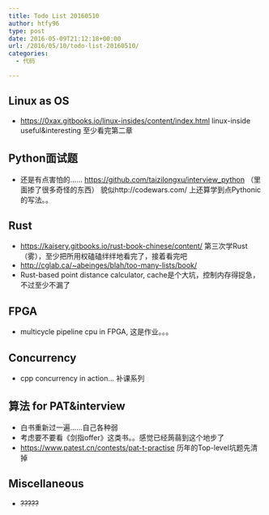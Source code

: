```yaml
---
title: Todo List 20160510
author: htfy96
type: post
date: 2016-05-09T21:12:18+00:00
url: /2016/05/10/todo-list-20160510/
categories:
  - 代码

---
```

## Linux as OS

  * <https://0xax.gitbooks.io/linux-insides/content/index.html> linux-inside useful&interesting 至少看完第二章

## Python面试题

  * 还是有点害怕的…… <https://github.com/taizilongxu/interview_python> （里面掺了很多奇怪的东西） 貌似http://codewars.com/ 上还算学到点Pythonic的写法。。

## Rust

  * <https://kaisery.gitbooks.io/rust-book-chinese/content/> 第三次学Rust（雾），至少把所用权磕磕绊绊地看完了，接着看完吧
  * <http://cglab.ca/~abeinges/blah/too-many-lists/book/> 
  * Rust-based point distance calculator, cache是个大坑，控制内存得捉急，不过至少不漏了

## FPGA

  * multicycle pipeline cpu in FPGA, 这是作业。。。

## Concurrency

  * cpp concurrency in action&#8230; 补课系列

## 算法 for PAT&interview

  * 白书重新过一遍……自己各种弱
  * 考虑要不要看《剑指offer》这类书。。感觉已经蒟蒻到这个地步了
  * <https://www.patest.cn/contests/pat-t-practise> 历年的Top-level坑题先清掉

## Miscellaneous

  * <del>?????</del>